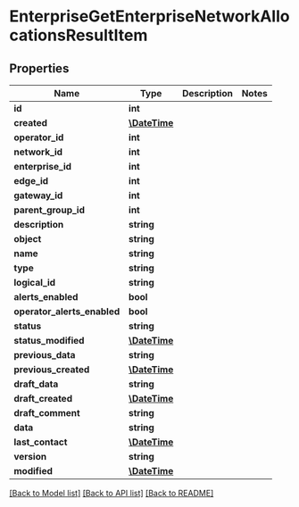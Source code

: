 # EnterpriseGetEnterpriseNetworkAllocationsResultItem

## Properties
Name | Type | Description | Notes
------------ | ------------- | ------------- | -------------
**id** | **int** |  | 
**created** | [**\DateTime**](\DateTime.md) |  | 
**operator_id** | **int** |  | 
**network_id** | **int** |  | 
**enterprise_id** | **int** |  | 
**edge_id** | **int** |  | 
**gateway_id** | **int** |  | 
**parent_group_id** | **int** |  | 
**description** | **string** |  | 
**object** | **string** |  | 
**name** | **string** |  | 
**type** | **string** |  | 
**logical_id** | **string** |  | 
**alerts_enabled** | **bool** |  | 
**operator_alerts_enabled** | **bool** |  | 
**status** | **string** |  | 
**status_modified** | [**\DateTime**](\DateTime.md) |  | 
**previous_data** | **string** |  | 
**previous_created** | [**\DateTime**](\DateTime.md) |  | 
**draft_data** | **string** |  | 
**draft_created** | [**\DateTime**](\DateTime.md) |  | 
**draft_comment** | **string** |  | 
**data** | **string** |  | 
**last_contact** | [**\DateTime**](\DateTime.md) |  | 
**version** | **string** |  | 
**modified** | [**\DateTime**](\DateTime.md) |  | 

[[Back to Model list]](../README.md#documentation-for-models) [[Back to API list]](../README.md#documentation-for-api-endpoints) [[Back to README]](../README.md)



